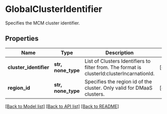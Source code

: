 # GlobalClusterIdentifier

Specifies the MCM cluster identifier.

## Properties
Name | Type | Description | Notes
------------ | ------------- | ------------- | -------------
**cluster_identifier** | **str, none_type** | List of Clusters Identifiers to filter from. The format is clusterId:clusterIncarnationId. | [optional] 
**region_id** | **str, none_type** | Specifies the region id of the cluster. Only valid for DMaaS clusters. | [optional] 

[[Back to Model list]](../README.md#documentation-for-models) [[Back to API list]](../README.md#documentation-for-api-endpoints) [[Back to README]](../README.md)


